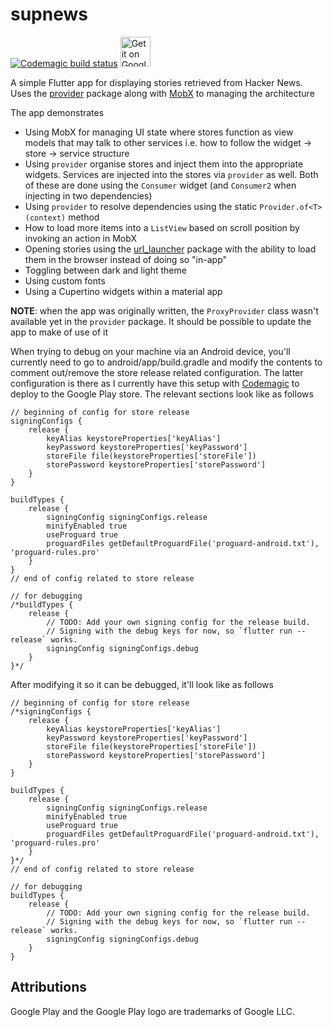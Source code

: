# supnews

[![Codemagic build status](https://api.codemagic.io/apps/5cd97d9341300a1c8aa14062/5cd97d9341300a1c8aa14061/status_badge.svg)](https://codemagic.io/apps/5cd97d9341300a1c8aa14062/5cd97d9341300a1c8aa14061/latest_build)
<a href='https://play.google.com/store/apps/details?id=io.crossingthestreams.supnews&pcampaignid=MKT-Other-global-all-co-prtnr-py-PartBadge-Mar2515-1'><img alt='Get it on Google Play' src='https://play.google.com/intl/en_us/badges/images/generic/en_badge_web_generic.png' height='48px'/></a>

A simple Flutter app for displaying stories retrieved from Hacker News. Uses the [provider](https://github.com/rrousselGit/provider) package along with [MobX](https://mobx.pub) to managing the architecture

The app demonstrates

* Using MobX for managing UI state where stores function as view models that may talk to other services i.e. how to follow the widget -> store -> service structure
* Using `provider` organise stores and inject them into the appropriate widgets. Services are injected into the stores via `provider` as well. Both of these are done using the `Consumer` widget (and `Consumer2` when injecting in two dependencies)
* Using `provider` to resolve dependencies using the static `Provider.of<T>(context)` method
* How to load more items into a `ListView` based on scroll position by invoking an action in MobX
* Opening stories using the [url_launcher](https://github.com/flutter/plugins/tree/master/packages/url_launcher) package with the ability to load them in the browser instead of doing so "in-app"
* Toggling between dark and light theme
* Using custom fonts
* Using a Cupertino widgets within a material app

**NOTE**: when the app was originally written, the `ProxyProvider` class wasn't available yet in the `provider` package. It should be possible to update the app to make of use of it

When trying to debug on your machine via an Android device, you'll currently need to go to android/app/build.gradle and modify the contents to comment out/remove the store release related configuration. The latter configuration is there as I currently have this setup with [Codemagic](https://codemagic.io/) to deploy to the Google Play store. The relevant sections look like as follows

```
// beginning of config for store release
signingConfigs {
    release {
        keyAlias keystoreProperties['keyAlias']
        keyPassword keystoreProperties['keyPassword']
        storeFile file(keystoreProperties['storeFile'])
        storePassword keystoreProperties['storePassword']
    }
}

buildTypes {
    release {
        signingConfig signingConfigs.release
        minifyEnabled true
        useProguard true
        proguardFiles getDefaultProguardFile('proguard-android.txt'), 'proguard-rules.pro'
    }
}
// end of config related to store release

// for debugging
/*buildTypes {
    release {
        // TODO: Add your own signing config for the release build.
        // Signing with the debug keys for now, so `flutter run --release` works.
        signingConfig signingConfigs.debug
    }
}*/
```

After modifying it so it can be debugged, it'll look like as follows

```
// beginning of config for store release
/*signingConfigs {
    release {
        keyAlias keystoreProperties['keyAlias']
        keyPassword keystoreProperties['keyPassword']
        storeFile file(keystoreProperties['storeFile'])
        storePassword keystoreProperties['storePassword']
    }
}

buildTypes {
    release {
        signingConfig signingConfigs.release
        minifyEnabled true
        useProguard true
        proguardFiles getDefaultProguardFile('proguard-android.txt'), 'proguard-rules.pro'
    }
}*/
// end of config related to store release

// for debugging
buildTypes {
    release {
        // TODO: Add your own signing config for the release build.
        // Signing with the debug keys for now, so `flutter run --release` works.
        signingConfig signingConfigs.debug
    }
}
```

## Attributions
Google Play and the Google Play logo are trademarks of Google LLC.
